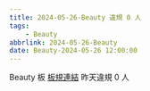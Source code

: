 ```yaml
---
title: 2024-05-26-Beauty 違規 0 人
tags:
    - Beauty
abbrlink: 2024-05-26-Beauty
date: Beauty-2024-05-26 12:00:00
---
```

Beauty 板 [板規連結](https://www.ptt.cc/bbs/Beauty/M.1630069980.A.84B.html)
昨天違規 0 人
